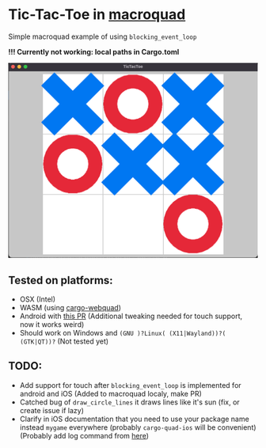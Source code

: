 # Tic-Tac-Toe in [macroquad](https://github.com/not-fl3/macroquad)

Simple macroquad example of using `blocking_event_loop`

**!!! Currently not working: local paths in Cargo.toml**

![Example run](screenshot.png)

## Tested on platforms:
- OSX (Intel)
- WASM (using [cargo-webquad](https://github.com/not-fl3/cargo-webquad/tree/master))
- Android with [this PR](https://github.com/not-fl3/miniquad/pull/449) (Additional tweaking needed for touch support, now it works weird)
- Should work on Windows and `(GNU )?Linux( (X11|Wayland))?( (GTK|QT))?` (Not tested yet)

## TODO:
- Add support for touch after `blocking_event_loop` is implemented for android and iOS (Added to macroquad localy, make PR)
- Catched bug of `draw_circle_lines` it draws lines like it's sun (fix, or create issue if lazy)
- Clarify in iOS documentation that you need to use your package name instead `mygame` everywhere (probably `cargo-quad-ios` will be convenient) (Probably add log command from [here](https://macroquad.rs/articles/ios/#simulator-logs))